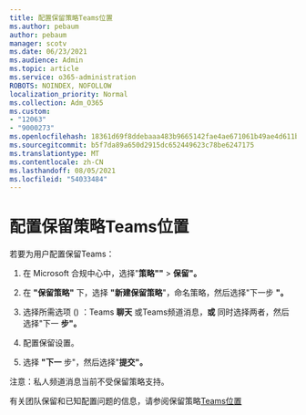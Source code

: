 ```yaml
---
title: 配置保留策略Teams位置
ms.author: pebaum
author: pebaum
manager: scotv
ms.date: 06/23/2021
ms.audience: Admin
ms.topic: article
ms.service: o365-administration
ROBOTS: NOINDEX, NOFOLLOW
localization_priority: Normal
ms.collection: Adm_O365
ms.custom:
- "12063"
- "9000273"
ms.openlocfilehash: 18361d69f8ddebaaa483b9665142fae4ae671061b49ae4d611bb5e85c7cb2d82
ms.sourcegitcommit: b5f7da89a650d2915dc652449623c78be6247175
ms.translationtype: MT
ms.contentlocale: zh-CN
ms.lasthandoff: 08/05/2021
ms.locfileid: "54033484"
---
```

# <a name="configure-retention-policies-for-teams-locations"></a>配置保留策略Teams位置

若要为用户配置保留Teams：

1. 在 Microsoft 合规中心中，选择"**策略""**  >  **保留"。**

1. 在 **"保留策略"** 下，选择 **"新建保留策略**"，命名策略，然后选择"下一步 **"。**

1. 选择所需选项 () ：Teams **聊天** 或Teams频道消息，**或** 同时选择两者，然后选择"下一 **步"。**

1. 配置保留设置。 

1. 选择 **"下一** 步"，然后选择"**提交"。**

注意：私人频道消息当前不受保留策略支持。

有关团队保留和已知配置问题的信息，请参阅保留策略[Teams位置](/microsoft-365/compliance/create-retention-policies#retention-policy-for-teams-locations)

